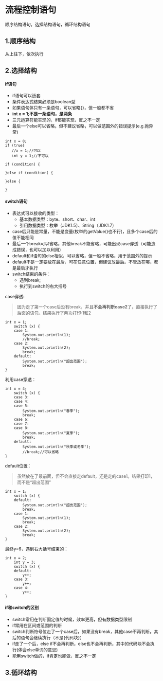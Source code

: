 # 流程控制语句
顺序结构语句，选择结构语句，循环结构语句

## 1.顺序结构
从上往下，依次执行

## 2.选择结构

#### if语句
- if语句可以嵌套
- 条件表达式结果必须是boolean型
- 如果语句体只有一条语句，可以省略{}，但一般都不省
- **int x = 1;不是一条语句，是两条**
- 三元运算符能实现的，if都能实现，反之不一定
- 最后一个else可以省略，但不建议省略，可以做范围外的错误提示(e.g.抛异常)
```
int x = 0;
if (true) 
   //x = 1;//可以
   int y = 1;//不可以
```

```
if (condition) {
    
}else if (condition) {
    
}else {
    
}
```

#### switch语句
- 表达式可以接收的类型：
    + 基本数据类型：byte、short、char、int
    + 引用数据类型：枚举（JDK1.5）、String（JDK1.7）
- case后只能是常量，不能是变量(枚举的getValue()也不行)，且多个case后的值不能相同
- 最后一个break可以省略，其他break不能省略，可能出现case穿透（可能造成错误，也可以加以利用）
- default和if语句的else相似，可以省略，但一般不省略，用于范围外的提示
- default不是一定要放在最后，可在任意位置，但建议放最后。不管放在哪，都是最后才执行
- switch结束的条件：
    + 遇到break;
    + 执行到switch的右大括号

case穿透:
> 因为走了第一个case后没有break，并且**不会再判断case2**了，直接执行了后面的语句。结果执行了两次打印:1和2

```
int x = 1;
    switch (x) {
    case 1:
        System.out.println(1);
        //break;
    case 2:
        System.out.println(2);
        break;
    default:
        System.out.println("超出范围");
        break;
}
```

利用case穿透：
```
int x = 4;
    switch (x) {
    case 3:
    case 4:
    case 5:
        System.out.println("春季");
        break;
    case 6:
    case 7:
    case 8:
        System.out.println("夏季");
        break;
    default:
        System.out.println("秋季或冬季");
        //break;//可以省略
}
```


default位置：
> 虽然放在了最前面，但不会直接走default，还是走的case1。结果打印1，而不是“超出范围”

```
int x = 1;
    switch (x) {
    default:
        System.out.println("超出范围");
        break;
    case 1:
        System.out.println(1);
        break;
    case 2:
        System.out.println(2);
        break;
}
```

最终y=6，遇到右大括号结束的：
```
int x = 2;
    int y = 3;
    switch (x) {
    default:
        y++;
    case 3:
        y++;
    case 4:
        y++;
}
```


#### if和switch的区别
- switch常用在判断固定值的时候，效率更高，但有数据类型限制
- if常用在区间或范围的判断
- switch判断符号位走了一个case后，如果没有break，其他case不再判断，其后的语句会继续执行（不是{代码块}）
- if走了一个后，else if不会再判断，else也不会再判断，其中的代码块不会执行(体会else单词的意思)
- 能用switch做的，if肯定也能做，反之不一定


## 3.循环结构
